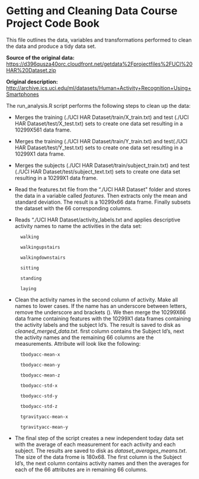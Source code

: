 Getting and Cleaning Data Course Project Code Book
===================================================

This file outlines the data, variables and transformations performed to clean the data and produce a tidy data set.

**Source of the original data:** https://d396qusza40orc.cloudfront.net/getdata%2Fprojectfiles%2FUCI%20HAR%20Dataset.zip

**Original description:** http://archive.ics.uci.edu/ml/datasets/Human+Activity+Recognition+Using+Smartphones

The run_analysis.R script performs the following steps to clean up the data:

* Merges the training (./UCI HAR Dataset/train/X_train.txt) and test (./UCI HAR Dataset/test/X_test.txt) sets to create one data set resulting in a 10299X561 data frame. 
* Merges the training (./UCI HAR Dataset/train/Y_train.txt) and test(./UCI HAR Dataset/test/Y_test.txt) sets to create one data set resulting in a 10299X1 data frame.
* Merges the subjects (./UCI HAR Dataset/train/subject_train.txt) and test (./UCI HAR Dataset/test/subject_text.txt) sets to create one data set resulting in a 10299X1 data frame.

* Read the features.txt file from the “./UCI HAR Dataset" folder and stores the data in a variable called *features*. Then extracts only the mean and standard deviation. The result is a 10299x66 data frame. Finally subsets the dataset with the 66 corresponding columns.


* Reads “./UCI HAR Dataset/activity_labels.txt and applies descriptive activity names to name the activities in the data set:

        walking
        
        walkingupstairs
        
        walkingdownstairs
        
        sitting
        
        standing
        
        laying

* Clean the activity names in the second column of activity. Make all names to lower cases. If the name has an underscore between letters, remove the underscore and brackets ().  We then merge the 10299X66 data frame containing features with the 10299X1 data frames containing the activity labels and the subject Id’s.  The result is saved to disk as *cleaned_merged_data.txt*. first column contains the Subject Id’s, next the activity names and the remaining 66 columns are the measurements.  Attribute will look like the following:


        tbodyacc-mean-x 
        
        tbodyacc-mean-y 
        
        tbodyacc-mean-z 
        
        tbodyacc-std-x 
        
        tbodyacc-std-y 
        
        tbodyacc-std-z 
        
        tgravityacc-mean-x 
        
        tgravityacc-mean-y


*  The final step of the script creates a new independent today data set with the average of each measurement for each activity and each subject. The results are saved to disk as *dataset_averages_means.txt*.  The size of the data frome is 180x68.  The first column is the Subject Id’s, the next column contains activity names and then the averages for each of the 66 attributes are in remaining 66 columns.  